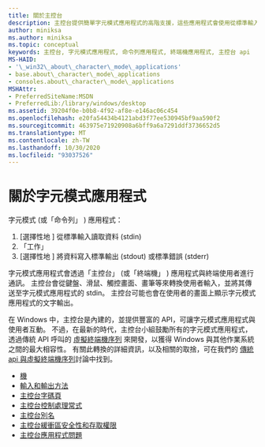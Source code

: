 ```yaml
---
title: 關於主控台
description: 主控台提供簡單字元模式應用程式的高階支援，這些應用程式會使用從標準輸入讀取和寫入至標準輸出或標準錯誤的函式，與使用者互動。
author: miniksa
ms.author: miniksa
ms.topic: conceptual
keywords: 主控台, 字元模式應用程式, 命令列應用程式, 終端機應用程式, 主控台 api
MS-HAID:
- '\_win32\_about\_character\_mode\_applications'
- base.about\_character\_mode\_applications
- consoles.about\_character\_mode\_applications
MSHAttr:
- PreferredSiteName:MSDN
- PreferredLib:/library/windows/desktop
ms.assetid: 39204f0e-b0b8-4f92-af8e-e146ac06c454
ms.openlocfilehash: e20fa54434b4121abd3f77ee530945bf9aa590f2
ms.sourcegitcommit: 463975e71920908a6bff9a6a7291ddf3736652d5
ms.translationtype: MT
ms.contentlocale: zh-TW
ms.lasthandoff: 10/30/2020
ms.locfileid: "93037526"
---
```

# <a name="about-character-mode-applications"></a>關於字元模式應用程式

字元模式 (或「命令列」 ) 應用程式：

1. \[選擇性地 \] 從標準輸入讀取資料 (stdin) 
2. 「工作」
3. \[選擇性地 \] 將資料寫入標準輸出 (stdout) 或標準錯誤 (stderr) 

字元模式應用程式會透過「主控台」 (或「終端機」 ) 應用程式與終端使用者進行通訊。 主控台會從鍵盤、滑鼠、觸控畫面、畫筆等來轉換使用者輸入，並將其傳送至字元模式應用程式的 stdin。 主控台可能也會在使用者的畫面上顯示字元模式應用程式的文字輸出。

在 Windows 中，主控台是內建的，並提供豐富的 API，可讓字元模式應用程式與使用者互動。 不過，在最新的時代，主控台小組鼓勵所有的字元模式應用程式，透過傳統 API 呼叫的 [虛擬終端機序列](console-virtual-terminal-sequences.md) 來開發，以獲得 Windows 與其他作業系統之間的最大相容性。 有關此轉換的詳細資訊，以及相關的取捨，可在我們的 [傳統 api 與虛擬終端機序列](classic-vs-vt.md)討論中找到。

- [機](consoles.md)
- [輸入和輸出方法](input-and-output-methods.md)
- [主控台字碼頁](console-code-pages.md)
- [主控台控制處理常式](console-control-handlers.md)
- [主控台別名](console-aliases.md)
- [主控台緩衝區安全性和存取權限](console-buffer-security-and-access-rights.md)
- [主控台應用程式問題](console-application-issues.md)
